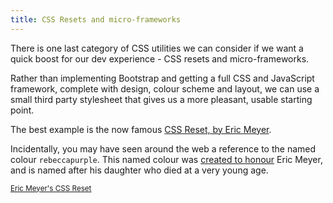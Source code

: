 ```yaml
---
title: CSS Resets and micro-frameworks
---
```


There is one last category of CSS utilities we can consider if we want a quick boost for our dev experience - CSS resets and micro-frameworks.

Rather than implementing Bootstrap and getting a full CSS and JavaScript framework, complete with design, colour scheme and layout, we can use a small third party stylesheet that gives us a more pleasant, usable starting point.

The best example is the now famous [CSS Reset, by Eric Meyer](https://meyerweb.com/eric/tools/css/reset/).

Incidentally, you may have seen around the web a reference to the named colour `rebeccapurple`. This named colour was [created to honour](https://meyerweb.com/eric/thoughts/2014/06/19/rebeccapurple/) Eric Meyer, and is named after his daughter who died at a very young age.

<small>[Eric Meyer's CSS Reset](https://meyerweb.com/eric/tools/css/reset/)</small>